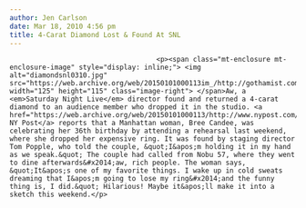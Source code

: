 ```yaml
---
author: Jen Carlson
date: Mar 18, 2010 4:56 pm
title: 4-Carat Diamond Lost & Found At SNL
---
```


	
										<p><span class="mt-enclosure mt-enclosure-image" style="display: inline;"> <img alt="diamondsnl0310.jpg" src="https://web.archive.org/web/20150101000113im_/http://gothamist.com/attachments/arts_jen/diamondsnl0310.jpg" width="125" height="115" class="image-right"> </span>Aw, a <em>Saturday Night Live</em> director found and returned a 4-carat diamond to an audience member who dropped it in the studio. <a href="https://web.archive.org/web/20150101000113/http://www.nypost.com/p/news/local/manhattan/snl_hero_halts_carat_rock_efeller_OjokwrDUilW3025qIwGLqM">The NY Post</a> reports that a Manhattan woman, Bree Candee, was celebrating her 36th birthday by attending a rehearsal last weekend, where she dropped her expensive ring. It was found by staging director Tom Popple, who told the couple, &quot;I&apos;m holding it in my hand as we speak.&quot; The couple had called from Nobu 57, where they went to dine afterwards&#x2014;aw, rich people. The woman says, &quot;It&apos;s one of my favorite things. I wake up in cold sweats dreaming that I&apos;m going to lose my ring&#x2014;and the funny thing is, I did.&quot; Hilarious! Maybe it&apos;ll make it into a sketch this weekend.</p>					
										
									
				
